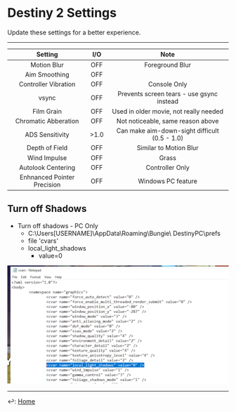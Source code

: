 # Destiny 2 Settings

Update these settings for a better experience.

---

| Setting | I/O | Note |
|:-:|:-:|:-:|
| Motion Blur | OFF | Foreground Blur |
| Aim Smoothing | OFF | |
| Controller Vibration | OFF | Console Only |
| vsync | OFF | Prevents screen tears - use gsync instead |
| Film Grain | OFF |  Used in older movie, not really needed |
| Chromatic Abberation | OFF | Not noticeable, same reason above |
| ADS Sensitivity | >1.0 | Can make aim-down-sight difficult (0.5 - 1.0) |
| Depth of Field | OFF | Similar to Motion Blur |
| Wind Impulse | OFF | Grass |
| Autolook Centering | OFF | Controller Only |
| Enhnanced Pointer Precision | OFF | Windows PC feature| 

## Turn off Shadows	

+ Turn off shadows - PC Only
	+ C:\Users\[USERNAME]\AppData\Roaming\Bungie\ DestinyPC\prefs
	+ file 'cvars'
	+ local_light_shadows
		- value=0
		
![cvar](./cvar.png)

---

↩️: [Home](../index.md)
